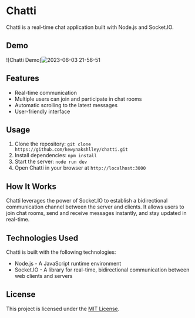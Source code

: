 # Chatti

Chatti is a real-time chat application built with Node.js and Socket.IO.

## Demo

![Chatti Demo]![2023-06-03 21-56-51](https://github.com/kewynakshlley/chatti/assets/24993749/1d08720f-cd42-4050-9380-528a052c583f)


## Features

- Real-time communication
- Multiple users can join and participate in chat rooms
- Automatic scrolling to the latest messages
- User-friendly interface

## Usage

1. Clone the repository: `git clone https://github.com/kewynakshlley/chatti.git`
2. Install dependencies: `npm install`
3. Start the server: `node run dev`
4. Open Chatti in your browser at `http://localhost:3000`

## How It Works

Chatti leverages the power of Socket.IO to establish a bidirectional communication channel between the server and clients. It allows users to join chat rooms, send and receive messages instantly, and stay updated in real-time.

## Technologies Used

Chatti is built with the following technologies:

- Node.js - A JavaScript runtime environment
- Socket.IO - A library for real-time, bidirectional communication between web clients and servers

## License

This project is licensed under the [MIT License](LICENSE).

